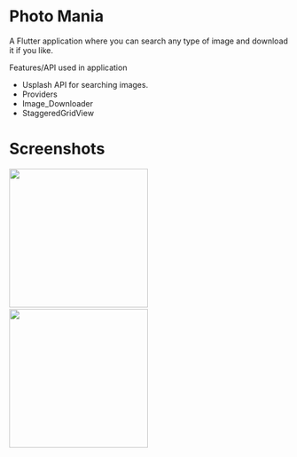 # Photo Mania

A Flutter application where you can search any type of image and download it if you like.

Features/API used in application 

* Usplash API for searching images.
* Providers
* Image_Downloader
* StaggeredGridView 

# Screenshots

<p float="left">
<img src="https://user-images.githubusercontent.com/31320274/91321400-310d5480-e7dc-11ea-8987-68bf3db7c9d8.png" width="250">
  &emsp;&emsp;&emsp;
<img src="(https://user-images.githubusercontent.com/31320274/91321406-32d71800-e7dc-11ea-96b2-a96469e16245.png" width="250">
<br>
</p>

